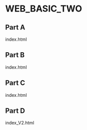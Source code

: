 # WEB_BASIC_TWO

## Part A
index.html

## Part B
index.html

## Part C
index.html

## Part D
index_V2.html
